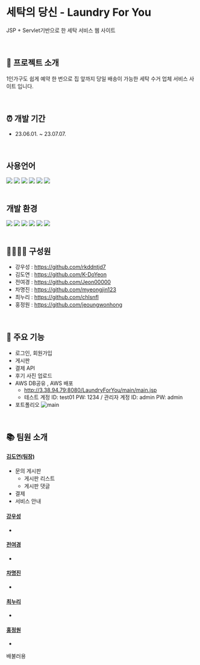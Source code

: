 # 세탁의 당신 - Laundry For You

JSP + Servlet기반으로 한 세탁 서비스 웹 사이트

<br>

## 👔 프로젝트 소개

1인가구도 쉽게 예약 한 번으로 집 앞까지 당일 배송이 가능한 세탁 수거 업체 서비스 사이트 입니다.

<br>

## ⏰ 개발 기간

- 23.06.01. ~ 23.07.07.

<br>

## 사용언어

<div>
<img src="https://img.shields.io/badge/html5-E34F26?style=for-the-badge&logo=html5&logoColor=white">
<img src="https://img.shields.io/badge/css-1572B6?style=for-the-badge&logo=css3&logoColor=white">
<img src="https://img.shields.io/badge/javascript-F7DF1E?style=for-the-badge&logo=javascript&logoColor=white">
<img src="https://img.shields.io/badge/jsp-F9A03C?style=for-the-badge&logo=jsp3&logoColor=white">
<img src="https://img.shields.io/badge/jquery-0769AD?style=for-the-badge&logo=jquery&logoColor=white">
<img src="https://img.shields.io/badge/java-007396?style=for-the-badge&logo=java&logoColor=white">
</div>

<br>

## 개발 환경

<div>
<img src="https://img.shields.io/badge/windows-0078D6?style=for-the-badge&logo=windows&logoColor=white">
<img src="https://img.shields.io/badge/eclipse-2C2255?style=for-the-badge&logo=eclipse&logoColor=white">
<img src="https://img.shields.io/badge/apachetomcat-F8DC75?style=for-the-badge&logo=apachetomcat&logoColor=white">
<img src="https://img.shields.io/badge/mysql-4479A1?style=for-the-badge&logo=mysql&logoColor=white">
<img src="https://img.shields.io/badge/aws-FF9900?style=for-the-badge&logo=amazonaws&logoColor=white">
<img src="https://img.shields.io/badge/github-181717?style=for-the-badge&logo=github&logoColor=white">
</div>

<br>

## 👩‍👩‍👦‍👦 구성원
- 강우성 : <https://github.com/rkddntjd7>
- 김도연 : <https://github.com/K-DoYeon>
- 전여경 : <https://github.com/Jeon00000>
- 차명진 : <https://github.com/myeongjin123>
- 최누리 : <https://github.com/chlsnfl>
- 홍정원 : <https://github.com/jeoungwonhong>

<br>

## 📌 주요 기능
- 로그인, 회원가입
- 게시판
- 결제 API
- 후기 사진 업로드
- AWS DB공유 , AWS 배포
  - <http://3.38.94.79:8080/LaundryForYou/main/main.jsp>
  - 테스트 계정 ID: test01 PW: 1234 / 관리자 계정 ID: admin PW: admin
- 포트폴리오 <notion>
![main](https://github.com/K-DoYeon/LaundryForYou/assets/124326065/246f5de4-79ea-4a23-8c86-b6ae4b8af8c9)

<br>

## 📚 팀원 소개
#### [김도연(팀장)](https://github.com/K-DoYeon)
+ 문의 게시판
  + 게시판 리스트
  + 게시판 댓글
+ 결제
+ 서비스 안내

#### [강우성](https://github.com/rkddntjd7)
+
#### [전여경](https://github.com/Jeon00000)
+
#### [차명진](https://github.com/myeongjin123)
+
#### [최누리](https://github.com/chlsnfl)
+
#### [홍정원](https://github.com/jeoungwonhong)
+


배불러용
